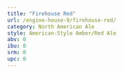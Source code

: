 ```yaml
---
title: "Firehouse Red"
url: /engine-house-9/firehouse-red/
category: North American Ale
style: American-Style Amber/Red Ale
abv: 0
ibu: 0
srm: 0
upc: 0
---
```


